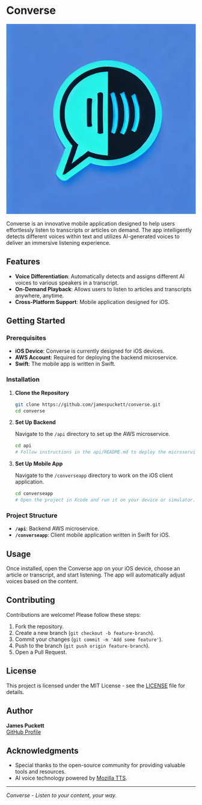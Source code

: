 # Converse

![Converse Logo](./logo.png)

Converse is an innovative mobile application designed to help users effortlessly listen to transcripts or articles on demand. The app intelligently detects different voices within text and utilizes AI-generated voices to deliver an immersive listening experience.

## Features

- **Voice Differentiation**: Automatically detects and assigns different AI voices to various speakers in a transcript.
- **On-Demand Playback**: Allows users to listen to articles and transcripts anywhere, anytime.
- **Cross-Platform Support**: Mobile application designed for iOS.

## Getting Started

### Prerequisites

- **iOS Device**: Converse is currently designed for iOS devices.
- **AWS Account**: Required for deploying the backend microservice.
- **Swift**: The mobile app is written in Swift.

### Installation

1. **Clone the Repository**

    ```bash
    git clone https://github.com/jamespuckett/converse.git
    cd converse
    ```

2. **Set Up Backend**

   Navigate to the `/api` directory to set up the AWS microservice.

    ```bash
    cd api
    # Follow instructions in the api/README.md to deploy the microservice.
    ```

3. **Set Up Mobile App**

   Navigate to the `/converseapp` directory to work on the iOS client application.

    ```bash
    cd converseapp
    # Open the project in Xcode and run it on your device or simulator.
    ```

### Project Structure

- **`/api`**: Backend AWS microservice.
- **`/converseapp`**: Client mobile application written in Swift for iOS.

## Usage

Once installed, open the Converse app on your iOS device, choose an article or transcript, and start listening. The app will automatically adjust voices based on the content.

## Contributing

Contributions are welcome! Please follow these steps:

1. Fork the repository.
2. Create a new branch (`git checkout -b feature-branch`).
3. Commit your changes (`git commit -m 'Add some feature'`).
4. Push to the branch (`git push origin feature-branch`).
5. Open a Pull Request.

## License

This project is licensed under the MIT License - see the [LICENSE](LICENSE) file for details.

## Author

**James Puckett**  
[GitHub Profile](https://github.com/puckettventures)

## Acknowledgments

- Special thanks to the open-source community for providing valuable tools and resources.
- AI voice technology powered by [Mozilla TTS](https://github.com/mozilla/TTS).

---

*Converse - Listen to your content, your way.*
